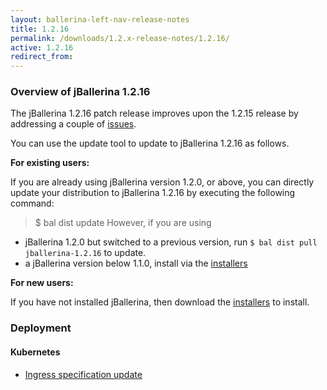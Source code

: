 ```yaml
---
layout: ballerina-left-nav-release-notes
title: 1.2.16
permalink: /downloads/1.2.x-release-notes/1.2.16/
active: 1.2.16
redirect_from:
---
```

### Overview of jBallerina 1.2.16

The jBallerina 1.2.16 patch release improves upon the 1.2.15 release by addressing a couple of [issues](https://github.com/ballerina-platform/ballerina-lang/issues?q=is%3Aissue+milestone%3A%22Ballerina+1.2.16%22+is%3Aclosed+).

You can use the update tool to update to jBallerina 1.2.16 as follows.

**For existing users:**

If you are already using jBallerina version 1.2.0, or above, you can directly update your distribution to jBallerina 1.2.16 by executing the following command:

> $ bal dist update
However, if you are using

- jBallerina 1.2.0 but switched to a previous version, run `$ bal dist pull jballerina-1.2.16` to update.
- a jBallerina version below 1.1.0, install via the [installers](https://ballerina.io/downloads/)

**For new users:**

If you have not installed jBallerina, then download the [installers](https://ballerina.io/downloads/) to install.


### Deployment

#### Kubernetes
- [Ingress specification update](https://github.com/ballerina-platform/module-ballerina-kubernetes/issues/644)
